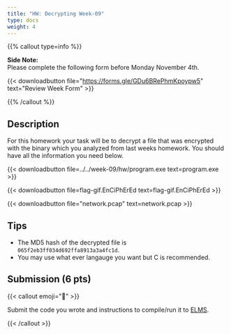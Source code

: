 ```yaml
---
title: "HW: Decrypting Week-09"
type: docs
weight: 4
---
```


{{% callout type=info %}}

**Side Note:** <br> Please complete the following form before Monday November
4th.

<!-- deno-fmt-ignore-start -->
{{< downloadbutton file="https://forms.gle/GDu6BRePhmKpoypw5" text="Review Week Form" >}}
<!-- deno-fmt-ignore-end -->

{{% /callout %}}

## Description

For this homework your task will be to decrypt a file that was encrypted with
the binary which you analyzed from last weeks homework. You should have all the
information you need below.

{{< downloadbutton file=../../week-09/hw/program.exe text=program.exe >}}

{{< downloadbutton file=flag-gif.EnCiPhErEd text=flag-gif.EnCiPhErEd >}}

{{< downloadbutton file="network.pcap" text=network.pcap >}}

## Tips

- The MD5 hash of the decrypted file is `065f2eb3ff034d692ffa8913a3a4fc1d`.
- You may use what ever langauge you want but C is recommended.

## Submission (6 pts)

{{< callout emoji="📝" >}}

Submit the code you wrote and instructions to compile/run it to
[ELMS](https://umd.instructure.com/courses/1374508/assignments).

{{< /callout >}}
